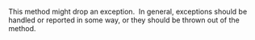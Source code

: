 This method might drop an exception.  In general, exceptions should be handled or reported in some way, or they should be thrown out of the method.
